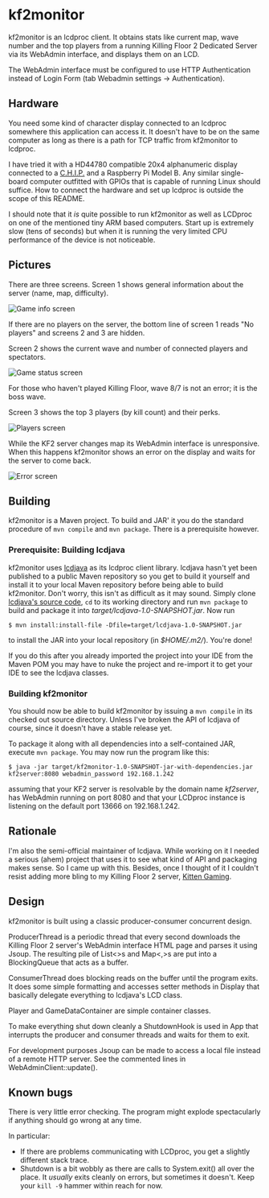 kf2monitor
==========

kf2monitor is an lcdproc client. It obtains stats like current map, wave number and the top players from a running Killing Floor 2 Dedicated Server via its WebAdmin interface, and displays them on an LCD.

The WebAdmin interface must be configured to use HTTP Authentication instead of Login Form (tab Webadmin settings -> Authentication).

Hardware
--------

You need some kind of character display connected to an lcdproc somewhere this application can access it. It doesn't have to be on the same computer as long as there is a path for TCP traffic from kf2monitor to lcdproc.

I have tried it with a HD44780 compatible 20x4 alphanumeric display connected to a [C.H.I.P.][chip] and a Raspberry Pi Model B. Any similar single-board computer outfitted with GPIOs that is capable of running Linux should suffice. How to connect the hardware and set up lcdproc is outside the scope of this README.

I should note that it *is* quite possible to run kf2monitor as well as LCDproc on one of the mentioned tiny ARM based computers. Start up is extremely slow (tens of seconds) but when it is running the very limited CPU performance of the device is not noticeable.

[chip]: https://getchip.com/

Pictures
----------

There are three screens. Screen 1 shows general information about the server (name, map, difficulty).

![Game info screen](doc/screen1.jpg)

If there are no players on the server, the bottom line of screen 1 reads "No players" and screens 2 and 3 are hidden.

Screen 2 shows the current wave and number of connected players and spectators.

![Game status screen](doc/screen2.jpg)

For those who haven't played Killing Floor, wave 8/7 is not an error; it is the boss wave.

Screen 3 shows the top 3 players (by kill count) and their perks.

![Players screen](doc/screen3.jpg)

While the KF2 server changes map its WebAdmin interface is unresponsive. When this happens kf2monitor shows an error on the display and waits for the server to come back.

![Error screen](doc/alert.jpg)

Building
--------

kf2monitor is a Maven project. To build and JAR' it you do the standard procedure of `mvn compile` and `mvn package`. There is a prerequisite however.

### Prerequisite: Building lcdjava

kf2monitor uses [lcdjava][] as its lcdproc client library. lcdjava hasn't yet been published to a public Maven repository so you get to build it yourself and install it to your local Maven repository before being able to build kf2monitor. Don't worry, this isn't as difficult as it may sound. Simply clone [lcdjava's source code][lcdjava], `cd` to its working directory and run `mvn package` to build and package it into *target/lcdjava-1.0-SNAPSHOT.jar*. Now run

    $ mvn install:install-file -Dfile=target/lcdjava-1.0-SNAPSHOT.jar

to install the JAR into your local repository (in *$HOME/.m2/*). You're done!

If you do this after you already imported the project into your IDE from the Maven POM you may have to nuke the project and re-import it to get your IDE to see the lcdjava classes.

### Building kf2monitor

You should now be able to build kf2monitor by issuing a `mvn compile` in its checked out source directory. Unless I've broken the API of lcdjava of course, since it doesn't have a stable release yet.

To package it along with all dependencies into a self-contained JAR, execute `mvn package`. You may now run the program like this:

    $ java -jar target/kf2monitor-1.0-SNAPSHOT-jar-with-dependencies.jar kf2server:8080 webadmin_password 192.168.1.242

assuming that your KF2 server is resolvable by the domain name *kf2server*, has WebAdmin running on port 8080 and that your LCDproc instance is listening on the default port 13666 on 192.168.1.242.

[lcdjava]: https://github.com/boncey/lcdjava/

Rationale
---------

I'm also the semi-official maintainer of lcdjava. While working on it I needed a serious (ahem) project that uses it to see what kind of API and packaging makes sense. So I came up with this. Besides, once I thought of it I couldn't resist adding more bling to my Killing Floor 2 server, [Kitten Gaming](http://www.antoneliasson.se/kitten-gaming).

Design
------

kf2monitor is built using a classic producer-consumer concurrent design.

ProducerThread is a periodic thread that every second downloads the Killing Floor 2 server's WebAdmin interface HTML page and parses it using Jsoup. The resulting pile of List<>s and Map<,>s are put into a BlockingQueue that acts as a buffer.

ConsumerThread does blocking reads on the buffer until the program exits. It does some simple formatting and accesses setter methods in Display that basically delegate everything to lcdjava's LCD class.

Player and GameDataContainer are simple container classes.

To make everything shut down cleanly a ShutdownHook is used in App that interrupts the producer and consumer threads and waits for them to exit.

For development purposes Jsoup can be made to access a local file instead of a remote HTTP server. See the commented lines in WebAdminClient::update().

Known bugs
----------

There is very little error checking. The program might explode spectacularly if anything should go wrong at any time.

In particular:

 - If there are problems communicating with LCDproc, you get a slightly different stack trace.
 - Shutdown is a bit wobbly as there are calls to System.exit() all over the place. It *usually* exits cleanly on errors, but sometimes it doesn't. Keep your `kill -9` hammer within reach for now.

